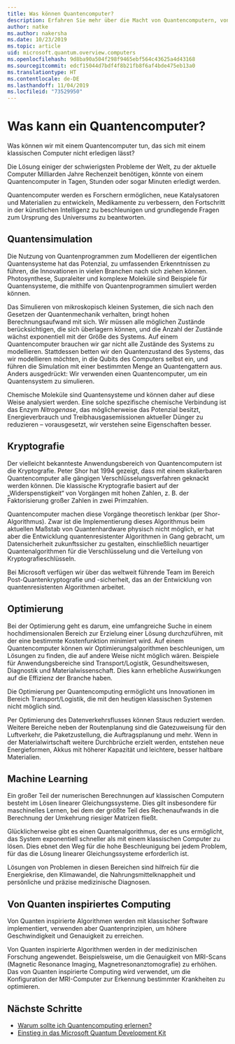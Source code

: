 ```yaml
---
title: Was können Quantencomputer?
description: Erfahren Sie mehr über die Macht von Quantencomputern, von neuartigen Quantenalgorithmen bis zu von Quanten inspirierten Algorithmen, die auf klassischen Computern ausgeführt werden.
author: natke
ms.author: nakersha
ms.date: 10/23/2019
ms.topic: article
uid: microsoft.quantum.overview.computers
ms.openlocfilehash: 9d8ba90a504f298f9465ebf564c43625a4d43168
ms.sourcegitcommit: edcf15044d7bdf4f8b21fb8f6af4bde475eb13a0
ms.translationtype: HT
ms.contentlocale: de-DE
ms.lasthandoff: 11/04/2019
ms.locfileid: "73529950"
---
```

# <a name="what-can-a-quantum-computer-do"></a>Was kann ein Quantencomputer?

Was können wir mit einem Quantencomputer tun, das sich mit einem klassischen Computer nicht erledigen lässt?

Die Lösung einiger der schwierigsten Probleme der Welt, zu der aktuelle Computer Milliarden Jahre Rechenzeit benötigen, könnte von einem Quantencomputer in Tagen, Stunden oder sogar Minuten erledigt werden.

Quantencomputer werden es Forschern ermöglichen, neue Katalysatoren und Materialien zu entwickeln, Medikamente zu verbessern, den Fortschritt in der künstlichen Intelligenz zu beschleunigen und grundlegende Fragen zum Ursprung des Universums zu beantworten.

## <a name="quantum-simulation"></a>Quantensimulation

Die Nutzung von Quantenprogrammen zum Modellieren der eigentlichen Quantensysteme hat das Potenzial, zu umfassenden Erkenntnissen zu führen, die Innovationen in vielen Branchen nach sich ziehen können. Photosynthese, Supraleiter und komplexe Moleküle sind Beispiele für Quantensysteme, die mithilfe von Quantenprogrammen simuliert werden können.

Das Simulieren von mikroskopisch kleinen Systemen, die sich nach den Gesetzen der Quantenmechanik verhalten, bringt hohen Berechnungsaufwand mit sich. Wir müssen alle möglichen Zustände berücksichtigen, die sich überlagern können, und die Anzahl der Zustände wächst exponentiell mit der Größe des Systems. Auf einem Quantencomputer brauchen wir gar nicht alle Zustände des Systems zu modellieren. Stattdessen betten wir den Quantenzustand des Systems, das wir modellieren möchten, in die Qubits des Computers selbst ein, und führen die Simulation mit einer bestimmten Menge an Quantengattern aus. Anders ausgedrückt: Wir verwenden einen Quantencomputer, um ein Quantensystem zu simulieren.

Chemische Moleküle sind Quantensysteme und können daher auf diese Weise analysiert werden. Eine solche spezifische chemische Verbindung ist das Enzym _Nitrogenase_, das möglicherweise das Potenzial besitzt, Energieverbrauch und Treibhausgasemissionen aktueller Dünger zu reduzieren – vorausgesetzt, wir verstehen seine Eigenschaften besser.

## <a name="cryptography"></a>Kryptografie

Der vielleicht bekannteste Anwendungsbereich von Quantencomputern ist die Kryptografie. Peter Shor hat 1994 gezeigt, dass mit einem skalierbaren Quantencomputer alle gängigen Verschlüsselungsverfahren geknackt werden können.  Die klassische Kryptografie basiert auf der „Widerspenstigkeit“ von Vorgängen mit hohen Zahlen, z. B. der Faktorisierung großer Zahlen in zwei Primzahlen.

Quantencomputer machen diese Vorgänge theoretisch lenkbar (per Shor-Algorithmus). Zwar ist die Implementierung dieses Algorithmus beim aktuellen Maßstab von Quantenhardware physisch nicht möglich, er hat aber die Entwicklung quantenresistenter Algorithmen in Gang gebracht, um Datensicherheit zukunftssicher zu gestalten, einschließlich neuartiger Quantenalgorithmen für die Verschlüsselung und die Verteilung von Kryptografieschlüsseln.

Bei Microsoft verfügen wir über das weltweit führende Team im Bereich Post-Quantenkryptografie und -sicherheit, das an der Entwicklung von quantenresistenten Algorithmen arbeitet.

## <a name="optimization"></a>Optimierung

Bei der Optimierung geht es darum, eine umfangreiche Suche in einem hochdimensionalen Bereich zur Erzielung einer Lösung durchzuführen, mit der eine bestimmte Kostenfunktion minimiert wird.   Auf einem Quantencomputer können wir Optimierungsalgorithmen beschleunigen, um Lösungen zu finden, die auf andere Weise nicht möglich wären. Beispiele für Anwendungsbereiche sind Transport/Logistik, Gesundheitswesen, Diagnostik und Materialwissenschaft. Dies kann erhebliche Auswirkungen auf die Effizienz der Branche haben.

Die Optimierung per Quantencomputing ermöglicht uns Innovationen im Bereich Transport/Logistik, die mit den heutigen klassischen Systemen nicht möglich sind.

Per Optimierung des Datenverkehrsflusses können Staus reduziert werden.  Weitere Bereiche neben der Routenplanung sind die Gatezuweisung für den Luftverkehr, die Paketzustellung, die Auftragsplanung und mehr. Wenn in der Materialwirtschaft weitere Durchbrüche erzielt werden, entstehen neue Energieformen, Akkus mit höherer Kapazität und leichtere, besser haltbare Materialien.

## <a name="machine-learning"></a>Machine Learning

Ein großer Teil der numerischen Berechnungen auf klassischen Computern besteht im Lösen linearer Gleichungssysteme. Dies gilt insbesondere für maschinelles Lernen, bei dem der größte Teil des Rechenaufwands in die Berechnung der Umkehrung riesiger Matrizen fließt.

Glücklicherweise gibt es einen Quantenalgorithmus, der es uns ermöglicht, das System exponentiell schneller als mit einem klassischen Computer zu lösen. Dies ebnet den Weg für die hohe Beschleunigung bei jedem Problem, für das die Lösung linearer Gleichungssysteme erforderlich ist.

Lösungen von Problemen in diesen Bereichen sind hilfreich für die Energiekrise, den Klimawandel, die Nahrungsmittelknappheit und persönliche und präzise medizinische Diagnosen.

## <a name="quantum-inspired-computing"></a>Von Quanten inspiriertes Computing

Von Quanten inspirierte Algorithmen werden mit klassischer Software implementiert, verwenden aber Quantenprinzipien, um höhere Geschwindigkeit und Genauigkeit zu erreichen.

Von Quanten inspirierte Algorithmen werden in der medizinischen Forschung angewendet. Beispielsweise, um die Genauigkeit von MRI-Scans (Magnetic Resonance Imaging, Magnetresonanztomografie) zu erhöhen. Das von Quanten inspirierte Computing wird verwendet, um die Konfiguration der MRI-Computer zur Erkennung bestimmter Krankheiten zu optimieren.

## <a name="next-steps"></a>Nächste Schritte

* [Warum sollte ich Quantencomputing erlernen?](xref:microsoft.quantum.overview.why)
* [Einstieg in das Microsoft Quantum Development Kit](xref:microsoft.quantum.welcome)
